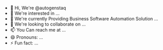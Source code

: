 - 👋 Hi, We're @autogenstaq
- 👀 We're interested in ...
- 🌱 We're currently Providing Business Software Automation Solution ...
- 💞️ We're looking to collaborate on ...
- 📫 You Can reach me at ...
- 😄 Pronouns: ...
- ⚡ Fun fact: ...

<!---
autogenstaq/autogenstaq is a ✨ special ✨ repository because its `README.md` (this file) appears on your GitHub profile.
You can click the Preview link to take a look at your changes.
--->

